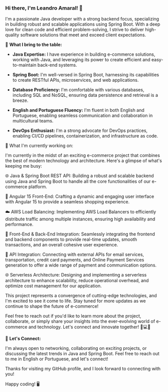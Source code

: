 ### Hi there, I'm Leandro Amaral! 👋

I'm a passionate Java developer with a strong backend focus, specializing in building robust and scalable applications using Spring Boot. With a deep love for clean code and efficient problem-solving, I strive to deliver high-quality software solutions that meet and exceed client expectations.

🌟 **What I bring to the table:**

- **Java Expertise:** I have experience in building e-commerce solutions, working with Java, and leveraging its power to create efficient and easy-to-maintain back-end systems.

- **Spring Boot:** I'm well-versed in Spring Boot, harnessing its capabilities to create RESTful APIs, microservices, and web applications.

- **Database Proficiency:** I'm comfortable with various databases, including SQL and NoSQL, ensuring data persistence and retrieval is a breeze.

- **English and Portuguese Fluency:** I'm fluent in both English and Portuguese, enabling seamless communication and collaboration in multicultural teams.

- **DevOps Enthusiast:** I'm a strong advocate for DevOps practices, enabling CI/CD pipelines, containerization, and infrastructure as code.

🚀 What I'm currently working on:

I'm currently in the midst of an exciting e-commerce project that combines the best of modern technology and architecture. Here's a glimpse of what's keeping me busy:

🌐 Java & Spring Boot REST API: Building a robust and scalable backend using Java and Spring Boot to handle all the core functionalities of our e-commerce platform.

🌟 Angular 15 Front-End: Crafting a dynamic and engaging user interface with Angular 15 to provide a seamless shopping experience.

☁️ AWS Load Balancing: Implementing AWS Load Balancers to efficiently distribute traffic among multiple instances, ensuring high availability and performance.

🔄 Front-End & Back-End Integration: Seamlessly integrating the frontend and backend components to provide real-time updates, smooth transactions, and an overall cohesive user experience.

📧 API Integration: Connecting with external APIs for email services, transportation, credit card payments, and Online Payment Services generation to offer a wide range of payment and communication options.

🌐 Serverless Architecture: Designing and implementing a serverless architecture to enhance scalability, reduce operational overhead, and optimize cost management for our application.

This project represents a convergence of cutting-edge technologies, and I'm excited to see it come to life. Stay tuned for more updates as we continue to shape the future of e-commerce!

Feel free to reach out if you'd like to learn more about the project, collaborate, or simply share your insights into the ever-evolving world of e-commerce and technology. Let's connect and innovate together! 🛒💻🌟

💬 **Let's Connect:**

I'm always open to networking, collaborating on exciting projects, or discussing the latest trends in Java and Spring Boot. Feel free to reach out to me in English or Portuguese, and let's connect!

<!--📫 **How to reach me:**

You can find me on [LinkedIn](https://www.linkedin.com/in/seunome) or drop me an email at [seunome@email.com].

🌐 **Visit my portfolio:** [Portfolio Link](https://www.yourportfolio.com) -->

Thanks for visiting my GitHub profile, and I look forward to connecting with you!

Happy coding! 🖥️

